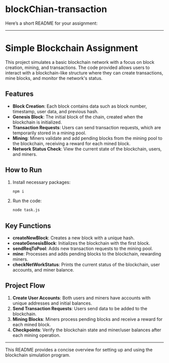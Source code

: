 # blockChian-transaction

Here’s a short README for your assignment:

---

# Simple Blockchain Assignment

This project simulates a basic blockchain network with a focus on block creation, mining, and transactions. The code provided allows users to interact with a blockchain-like structure where they can create transactions, mine blocks, and monitor the network's status.

## Features

- **Block Creation**: Each block contains data such as block number, timestamp, user data, and previous hash.
- **Genesis Block**: The initial block of the chain, created when the blockchain is initialized.
- **Transaction Requests**: Users can send transaction requests, which are temporarily stored in a mining pool.
- **Mining**: Miners validate and add pending blocks from the mining pool to the blockchain, receiving a reward for each mined block.
- **Network Status Check**: View the current state of the blockchain, users, and miners.

## How to Run

1. Install necessary packages:
   ```bash
   npm i
   ```

2. Run the code:
   ```bash
   node task.js
   ```

## Key Functions

- **createNewBlock**: Creates a new block with a unique hash.
- **createGenesisBlock**: Initializes the blockchain with the first block.
- **sendReqToPool**: Adds new transaction requests to the mining pool.
- **mine**: Processes and adds pending blocks to the blockchain, rewarding miners.
- **checkNetWorkStatus**: Prints the current status of the blockchain, user accounts, and miner balance.

## Project Flow

1. **Create User Accounts**: Both users and miners have accounts with unique addresses and initial balances.
2. **Send Transaction Requests**: Users send data to be added to the blockchain.
3. **Mining Blocks**: Miners process pending blocks and receive a reward for each mined block.
4. **Checkpoints**: Verify the blockchain state and miner/user balances after each mining operation.

---

This README provides a concise overview for setting up and using the blockchain simulation program.